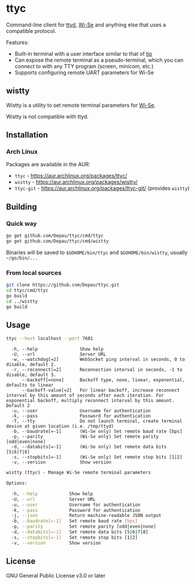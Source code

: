 # ttyc

Command-line client for [ttyd](https://github.com/tsl0922/ttyd), [Wi-Se](https://github.com/Depau/wi-se-sw/) and
anything else that uses a compatible protocol.

Features:

- Built-in terminal with a user interface similar to that of [tio](https://github.com/tio/tio)
- Can expose the remote terminal as a pseudo-terminal, which you can connect to with any TTY program (screen, minicom,
  etc.)
- Supports configuring remote UART parameters for Wi-Se

## wistty

Wistty is a utility to set remote terminal parameters for [Wi-Se](https://github.com/Depau/wi-se-sw/).

Wistty is not compatible with ttyd.

## Installation

### Arch Linux

Packages are available in the AUR:

- `ttyc` - https://aur.archlinux.org/packages/ttyc/
- `wistty` - https://aur.archlinux.org/packages/wistty/
- `ttyc-git` - https://aur.archlinux.org/packages/ttyc-git/ (provides `wistty`)

## Building

### Quick way

```bash
go get github.com/Depau/ttyc/cmd/ttyc
go get github.com/Depau/ttyc/cmd/wistty
```

Binaries will be saved to `$GOHOME/bin/ttyc` and `$GOHOME/bin/wistty`, usually `~/go/bin/...`

### From local sources

```bash
git clone https://github.com/Depau/ttyc.git
cd ttyc/cmd/ttyc
go build
cd ../wistty
go build
```

## Usage

```bash
ttyc --host localhost --port 7681
```

```
  -h, --help                Show help
  -U, --url                 Server URL
  -w, --watchdog[=2]        WebSocket ping interval in seconds, 0 to disable, default 2.
  -r, --reconnect[=2]       Reconnection interval in seconds, -1 to disable, default 3.
      --backoff[=none]      Backoff type, none, linear, exponential, defaults to linear
      --backoff-value[=2]   For linear backoff, increase reconnect interval by this amount of seconds after each iteration. For exponential backoff, multiply reconnect interval by this amount. Default 2
  -u, --user                Username for authentication
  -k, --pass                Password for authentication
  -T, --tty                 Do not launch terminal, create terminal device at given location (i.e. /tmp/ttyd)
  -b, --baudrate[=-1]       (Wi-Se only) Set remote baud rate [bps]
  -p, --parity              (Wi-Se only) Set remote parity [odd|even|none]
  -d, --databits[=-1]       (Wi-Se only) Set remote data bits [5|6|7|8]
  -s, --stopbits[=-1]       (Wi-Se only) Set remote stop bits [1|2]
  -v, --version             Show version
```

```bash
wistty (ttyc) - Manage Wi-Se remote terminal parameters

Options:

  -h, --help            Show help
  -U, --url             Server URL
  -u, --user            Username for authentication
  -k, --pass            Password for authentication
  -j, --json            Return machine-readable JSON output
  -b, --baudrate[=-1]   Set remote baud rate [bps]
  -p, --parity          Set remote parity [odd|even|none]
  -d, --databits[=-1]   Set remote data bits [5|6|7|8]
  -s, --stopbits[=-1]   Set remote stop bits [1|2]
  -v, --version         Show version
```

## License

GNU General Public License v3.0 or later
